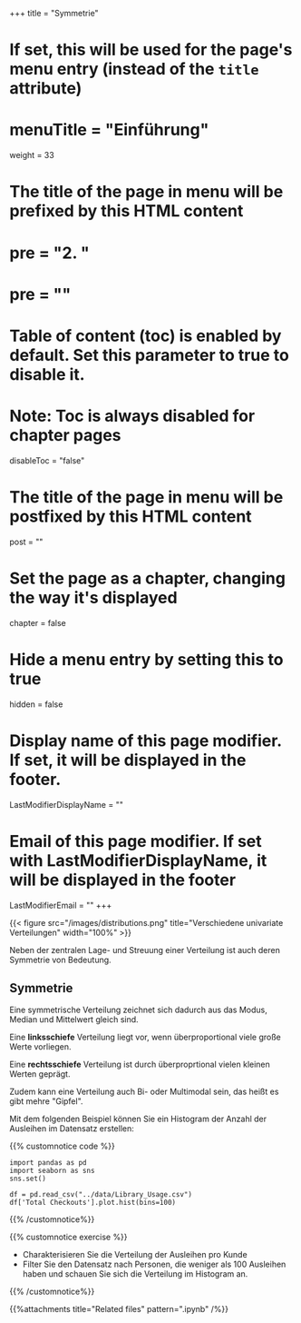 +++
title = "Symmetrie"
# If set, this will be used for the page's menu entry (instead of the `title` attribute)
# menuTitle = "Einführung"
weight = 33
# The title of the page in menu will be prefixed by this HTML content
# pre = "<b>2. </b>"
# pre = "<i class='fab fa-github'></i>"
# Table of content (toc) is enabled by default. Set this parameter to true to disable it.
# Note: Toc is always disabled for chapter pages
disableToc = "false"

# The title of the page in menu will be postfixed by this HTML content
post = ""
# Set the page as a chapter, changing the way it's displayed
chapter = false
# Hide a menu entry by setting this to true
hidden = false
# Display name of this page modifier. If set, it will be displayed in the footer.
LastModifierDisplayName = ""
# Email of this page modifier. If set with LastModifierDisplayName, it will be displayed in the footer
LastModifierEmail = ""
+++

{{< figure src="/images/distributions.png" title="Verschiedene univariate  Verteilungen" width="100%" >}}

Neben der zentralen Lage- und Streuung einer Verteilung ist auch deren Symmetrie von Bedeutung.

## Symmetrie

Eine symmetrische Verteilung zeichnet sich dadurch aus das Modus, Median und Mittelwert gleich sind.

Eine **linksschiefe** Verteilung liegt vor, wenn überproportional viele große Werte vorliegen.

Eine **rechtsschiefe** Verteilung ist durch überproprtional vielen kleinen Werten geprägt.

Zudem kann eine Verteilung auch Bi- oder Multimodal sein, das heißt es gibt mehre "Gipfel".


Mit dem folgenden Beispiel können Sie ein Histogram der Anzahl der Ausleihen im Datensatz erstellen:

{{% customnotice code %}}
```
import pandas as pd
import seaborn as sns
sns.set()

df = pd.read_csv("../data/Library_Usage.csv")
df['Total Checkouts'].plot.hist(bins=100)
```
{{% /customnotice%}}

{{% customnotice exercise %}}

- Charakterisieren Sie die Verteilung der Ausleihen pro Kunde
- Filter Sie den Datensatz nach Personen, die weniger als 100 Ausleihen haben und schauen Sie sich die Verteilung im Histogram an.

{{% /customnotice%}}


{{%attachments title="Related files"
pattern=".ipynb" /%}}
